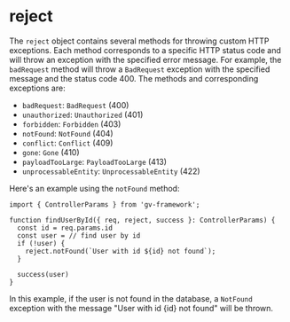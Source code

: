 # reject

The `reject` object contains several methods for throwing custom HTTP exceptions. Each method corresponds to a specific HTTP status code and will throw an exception with the specified error message. For example, the `badRequest` method will throw a `BadRequest` exception with the specified message and the status code 400. The methods and corresponding exceptions are:

- `badRequest`: `BadRequest` (400)
- `unauthorized`: `Unauthorized` (401)
- `forbidden`: `Forbidden` (403)
- `notFound`: `NotFound` (404)
- `conflict`: `Conflict` (409)
- `gone`: `Gone` (410)
- `payloadTooLarge`: `PayloadTooLarge` (413)
- `unprocessableEntity`: `UnprocessableEntity` (422)

Here's an example using the `notFound` method:

```tsx
import { ControllerParams } from 'gv-framework';

function findUserById({ req, reject, success }: ControllerParams) {
  const id = req.params.id
  const user = // find user by id
  if (!user) {
    reject.notFound(`User with id ${id} not found`);
  }

  success(user)
}
```

In this example, if the user is not found in the database, a `NotFound` exception with the message "User with id {id} not found" will be thrown.